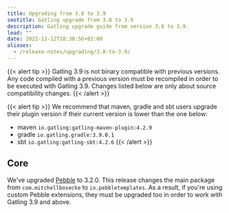 ```yaml
---
title: Upgrading from 3.8 to 3.9
seotitle: Gatling upgrade from 3.8 to 3.9
description: Gatling upgrade guide from version 3.8 to 3.9.
lead: ""
date: 2022-12-12T18:30:56+02:00
aliases:
  - /release-notes/upgrading/3.8-to-3.9/
---
```


{{< alert tip >}}
Gatling 3.9 is not binary compatible with previous versions.
Any code compiled with a previous version must be recompiled in order to be executed with Gatling 3.9.
Changes listed below are only about source compatibility changes.
{{< /alert >}}

{{< alert tip >}}
We recommend that maven, gradle and sbt users upgrade their plugin version if their current version is lower than the one below:
* maven `io.gatling:gatling-maven-plugin:4.2.9`
* gradle `io.gatling.gradle:3.9.0.1`
* sbt `io.gatling:gatling-sbt:4.2.6`
{{< /alert >}}

## Core

We've upgraded [Pebble](https://github.com/PebbleTemplates/pebble) to 3.2.0. This release changes the main package from `com.mitchellbosecke` to `io.pebbletemplates`. As a result, if you're using custom Pebble extensions, they must be upgraded too in order to work with Gatling 3.9 and above.
